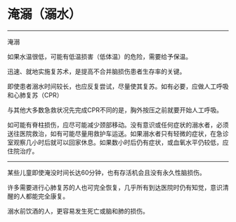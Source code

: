 # 淹溺（溺水）

---

淹溺

如果水温很低，可能有低温损害（低体温）的危险，需要给予保温。

迅速、就地实施复苏术，是提高不合并脑损伤患者生存率的关键。

即使患者溺水时间较长，也应反复尝试，尽量使其复苏。如有必要，应做人工呼吸和心肺复苏（CPR）

与其他大多数急救状况先完成CPR不同的是，胸外按压之前就要开始人工呼吸。

如可能有脊柱损伤，应尽可能减少颈部移动。没有意识或任何症状的溺水者，必须送往医院救治，如有可能尽量用救护车运送。如果溺水者只有轻微的症状，在急诊室观察几小时后就可以回家休息。如果数小时后仍有症状，或血氧水平仍较低，应住院治疗。

---

某些儿童即使淹没时间长达60分钟，也有存活机会且没有永久性脑损伤。

许多需要进行心肺复苏的人也可完全恢复，几乎所有到达医院时仍有知觉，意识清醒的人都能完全康复。

溺水前饮酒的人，更容易发生死亡或脑和肺的损伤。

